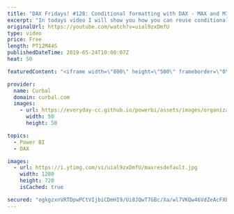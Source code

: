 ```yaml
---
title: "DAX Fridays! #128: Conditional formatting with DAX - MAX and MIN values in Power BI"
excerpt: "In todays video I will show you how you can reuse conditional formatting using DAX and how to calculate max and min values of a series so you can highlight the min and max values.  #curbal #daxfridays #dax #powerbi  Keynotes: 1. Calculate Min and Max value of a series 2. Format min and max values 3."
originalUrl: https://youtube.com/watch?v=uial9zxDmfU
type: video
price: Free
length: PT12M44S
publishedDateTime: 2019-05-24T10:00:07Z
heat: 50

featuredContent: "<iframe width=\"800\" height=\"500\" frameborder=\"0\" src=\"https://www.youtube.com/embed/uial9zxDmfU\" allow=\"accelerometer; autoplay; encrypted-media; gyroscope; picture-in-picture\" allowfullscreen></iframe>"

provider:
  name: Curbal
  domain: curbal.com
  images:
    - url: https://everyday-cc.github.io/powerbi/assets/images/organizations/curbal.com-50x50.jpg
      width: 50
      height: 50

topics:
  - Power BI
  - DAX

images:
  - url: https://i.ytimg.com/vi/uial9zxDmfU/maxresdefault.jpg
    width: 1280
    height: 720
    isCached: true

secured: "ogkgzxnVRTDpwPCtVIjbiCDmHI9/Ui8JQwT7GBc/Xa/wl7VKQw46VdZeAcFXB0/rrgFzKWKehaiS5ckG+lFApbIAcBmetnr60IJCcto+gd3SKBtczkJtBbdocVybNeHZphRyzmkedxOE7de0VsnQaV45V4C3oKsRhvw8a344MG6dzbM5oGwi/MbjDi+abH6IEd31KdAFG4MdggqEaS1D7ZdCJa3koJ1L1G8DSCbqBNrVIoN01K8ll0XpyAS/DlbdsVoEgdKsUyClvMM34c/IPuMsnz6VjyYv+EQHCVGJtotLxiTOpFXH93ToTmNBAk+YdpYFZbv4H2fM3Zi6B/ggAGebhAa2DE48GIB35APQZiqDbg9YYII/x9LsAgNX055d8f08QKOaxib2XU0flte6mV/RhgFY+gDS65e/GFww8sw=;+E+PjDpE593erU43zXRNBg=="
---
```


